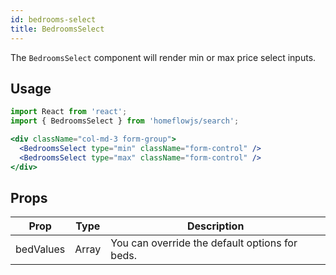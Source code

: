```yaml
---
id: bedrooms-select
title: BedroomsSelect
---
```


The `BedroomsSelect` component will render min or max price select inputs.

## Usage

```jsx
import React from 'react';
import { BedroomsSelect } from 'homeflowjs/search';

<div className="col-md-3 form-group">
  <BedroomsSelect type="min" className="form-control" />
  <BedroomsSelect type="max" className="form-control" />
</div>

```

## Props

| Prop            | Type    | Description                                                            |
|-----------------|---------|------------------------------------------------------------------------|
|bedValues        |Array    |You can override the default options for beds.                          |
